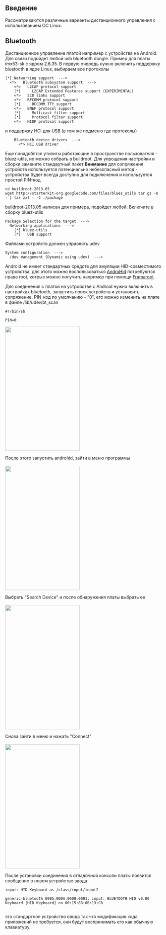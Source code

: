 ## Введение ##

Рассматриваются различные варианты дистанционного управления с иcпользованием ОС Linux.

## Bluetooth ##

Дистанционное управление платой например с устройства на Android. Для связи подойдет любой usb bluetooth dongle. Пример для платы imx53-sk c ядром 2.6.35. В первую очередь нужно включить поддержку bluetooth в ядре Linux, выбираем все протоколы
```
[*] Networking support  --->
  <*>   Bluetooth subsystem support  --->
    <*>   L2CAP protocol support
    [*]     L2CAP Extended Features support (EXPERIMENTAL)
    <*>   SCO links support
    <*>   RFCOMM protocol support
    [*]     RFCOMM TTY support
    <*>   BNEP protocol support
    [*]     Multicast filter support
    [*]     Protocol filter support
    <*>   HIDP protocol support
```
и поддержку HCI для USB (в том же подменю где протоколы)
```
    Bluetooth device drivers  ---> 
      <*> HCI USB driver
```
Еще понадобятся утилиты работающие в пространстве пользователя - bluez-utils, их можно собрать в buildroot. Для упрощения настройки и сборки замените стандартный пакет
**Внимание** для сопряжения устройств используется потенциально небезопасный метод - устройства будет всегда доступно для подключения и используется простой PIN-код
```
cd buildroot-2013.05
wget http://starterkit-org.googlecode.com/files/bluez_utils.tar.gz -O - | tar zxf - -C ./package
```
buildroot-2013.05 написан для примера, подойдет любой.
Включите в сборку bluez-utils
```
Package Selection for the target  --->
  Networking applications  --->
    [*] bluez-utils
    [*]   USB support
```
Файлами устройств должен управлять udev
```
System configuration  --->
  /dev management (Dynamic using udev)  --->
```

Android не имеет стандартных средств для эмуляции HID-совместимого устройства, для этого можно воспользоваться
[AndroHid](http://code.google.com/p/androhid)
потребуются права root, котрые можно получить например при помощи
[Framaroot](http://forum.xda-developers.com/showthread.php?t=2130276)

Для соединения с платой на устройстве с Android нужно включить в настройках bluetooth, запустить поиск устройств и установить сопряжение. PIN-код по умолчанию - "0", его можно изменить на плате в файле /lib/udev/bt\_scan
```
#!/bin/sh

PIN=0
```

<img src='http://wiki.starterkit-org.googlecode.com/git/images/a1.png' width='240' height='400'>

После этого запустить androhid, зайти в меню программы<br>
<br>
<img src='http://wiki.starterkit-org.googlecode.com/git/images/a2.png' width='240' height='400'>

Выбрать "Search Device" и после обнаружения платы выбрать ее<br>
<br>
<img src='http://wiki.starterkit-org.googlecode.com/git/images/a3.png' width='240' height='400'>

Снова зайти в меню и нажать "Connect"<br>
<br>
<img src='http://wiki.starterkit-org.googlecode.com/git/images/a4.png' width='240' height='400'>

После установки соединения в отладочной консоли платы появится сообщение о новом устройстве ввода<br>
<pre><code>input: HID Keyboard as /class/input/input2<br>
generic-bluetooth 0005:000A:0000.0001: input: BLUETOOTH HID v0.00 Keyboard [HID Keyboard] on 00:15:83:0B:13:C0<br>
</code></pre>
это стандартное устройство ввода так что модификация кода приложений не требуется, они будут воспринимать его как обычную клавиатуру.